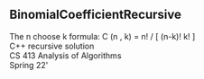 ## BinomialCoefficientRecursive

The n choose k formula: C (n , k) = n! / [ (n-k)! k! ]  
C++ recursive solution  
CS 413 Analysis of Algorithms  
Spring 22'  
